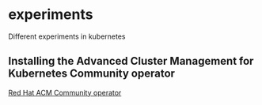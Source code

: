 # experiments
Different experiments in kubernetes

## Installing the Advanced Cluster Management for Kubernetes Community operator
[Red Hat ACM Community operator](./community-acm)
